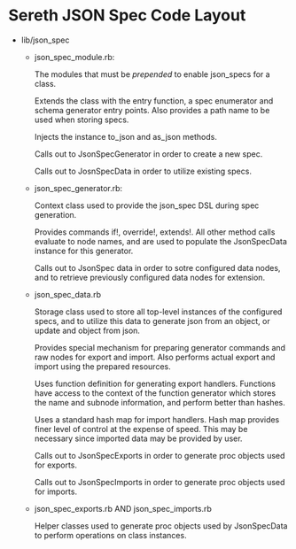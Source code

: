# Sereth JSON Spec Code Layout

* lib/json_spec
  - json_spec_module.rb:

      The modules that must be *prepended* to enable json_specs for a class. 

      Extends the class with the entry function, a spec enumerator and schema generator entry
      points. Also provides a path name to be used when storing specs.

      Injects the instance to_json and as_json methods.

      Calls out to JsonSpecGenerator in order to create a new spec.

      Calls out to JosnSpecData in order to utilize existing specs.

  - json_spec_generator.rb:

    Context class used to provide the json_spec DSL during spec generation.

    Provides commands if!, override!, extends!. All other method calls evaluate to node
    names, and are used to populate the JsonSpecData instance for this generator.

    Calls out to JsonSpec data in order to sotre configured data nodes, and to retrieve
    previously configured data nodes for extension.

  - json_spec_data.rb

    Storage class used to store all top-level instances of the configured specs, and to 
    utilize this data to generate json from an object, or update and object from json.

    Provides special mechanism for preparing generator commands and raw nodes for export and
    import. Also performs actual export and import using the prepared resources.

    Uses function definition for generating export handlers. Functions have access
    to the context of the function generator which stores the name and subnode information, 
    and perform better than hashes.

    Uses a standard hash map for import handlers. Hash map provides finer level of control at
    the expense of speed. This may be necessary since imported data may be provided by user.

    Calls out to JsonSpecExports in order to generate proc objects used for exports.

    Calls out to JsonSpecImports in order to generate proc objects used for imports.

  - json_spec_exports.rb AND json_spec_imports.rb

    Helper classes used to generate proc objects used by JsonSpecData to perform operations
    on class instances.